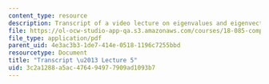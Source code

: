 ```yaml
---
content_type: resource
description: Transcript of a video lecture on eigenvalues and eigenvectors.
file: https://ol-ocw-studio-app-qa.s3.amazonaws.com/courses/18-085-computational-science-and-engineering-i-fall-2008/3c2a1288a5ac476494977909ad1093b7_18-085F08-L05.pdf
file_type: application/pdf
parent_uid: 4e3ac3b3-1de7-414e-0518-1196c7255bbd
resourcetype: Document
title: "Transcript \u2013 Lecture 5"
uid: 3c2a1288-a5ac-4764-9497-7909ad1093b7
---
```

